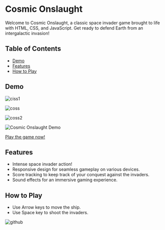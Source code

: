 # Cosmic Onslaught

Welcome to Cosmic Onslaught, a classic space invader game brought to life with HTML, CSS, and JavaScript. Get ready to defend Earth from an intergalactic invasion!

## Table of Contents

- [Demo](#demo)
- [Features](#features)
- [How to Play](#how-to-play)

## Demo
![ciss1](https://github.com/MihirJaiswal/Cosmic-Onslaught/assets/137146214/4c3cce9f-87a6-498f-af1b-ed5617374da9)

![coss](https://github.com/MihirJaiswal/Cosmic-Onslaught/assets/137146214/64af9f48-18ca-4238-af47-ca618a69a6c9)

![coss2](https://github.com/MihirJaiswal/Cosmic-Onslaught/assets/137146214/18063e1b-79c5-4ffb-bb88-69a185d054b9)

![Cosmic Onslaught Demo](demo.gif)

[Play the game now!](https://mihirjaiswal.github.io/Cosmic-Onslaught/)

## Features

- Intense space invader action!
- Responsive design for seamless gameplay on various devices.
- Score tracking to keep track of your conquest against the invaders.
- Sound effects for an immersive gaming experience.

## How to Play

- Use Arrow keys to move the ship.
- Use Space key to shoot the invaders.

![github](https://github.com/MihirJaiswal/Cosmic-Onslaught/assets/137146214/2d2f88b3-018c-4283-8f06-7da2bec08ca1)




